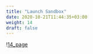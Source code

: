 ```yaml
---
title: "Launch Sandbox"
date: 2020-10-21T11:44:35+03:00
weight: 14
draft: false
---
```


\![14_page](/images/module4/14_page.png)
